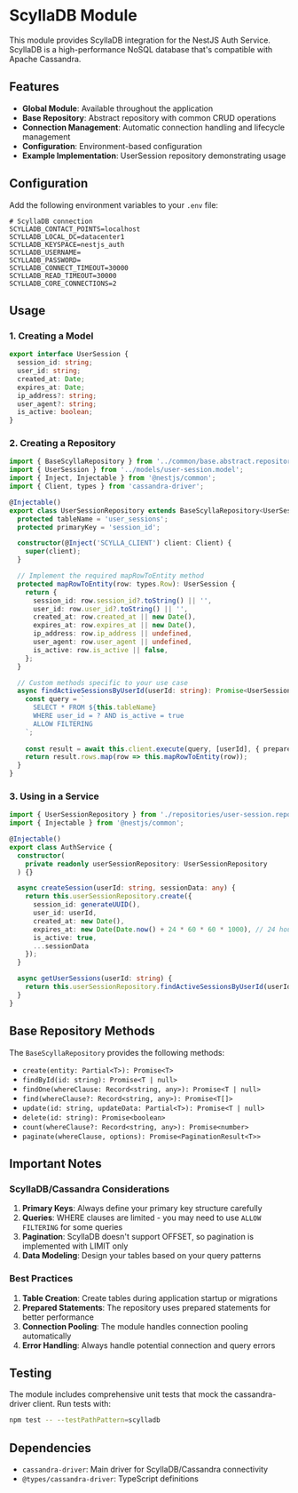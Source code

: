 # ScyllaDB Module

This module provides ScyllaDB integration for the NestJS Auth Service. ScyllaDB is a high-performance NoSQL database that's compatible with Apache Cassandra.

## Features

- **Global Module**: Available throughout the application
- **Base Repository**: Abstract repository with common CRUD operations
- **Connection Management**: Automatic connection handling and lifecycle management
- **Configuration**: Environment-based configuration
- **Example Implementation**: UserSession repository demonstrating usage

## Configuration

Add the following environment variables to your `.env` file:

```env
# ScyllaDB connection
SCYLLADB_CONTACT_POINTS=localhost
SCYLLADB_LOCAL_DC=datacenter1
SCYLLADB_KEYSPACE=nestjs_auth
SCYLLADB_USERNAME=
SCYLLADB_PASSWORD=
SCYLLADB_CONNECT_TIMEOUT=30000
SCYLLADB_READ_TIMEOUT=30000
SCYLLADB_CORE_CONNECTIONS=2
```

## Usage

### 1. Creating a Model

```typescript
export interface UserSession {
  session_id: string;
  user_id: string;
  created_at: Date;
  expires_at: Date;
  ip_address?: string;
  user_agent?: string;
  is_active: boolean;
}
```

### 2. Creating a Repository

```typescript
import { BaseScyllaRepository } from '../common/base.abstract.repository';
import { UserSession } from '../models/user-session.model';
import { Inject, Injectable } from '@nestjs/common';
import { Client, types } from 'cassandra-driver';

@Injectable()
export class UserSessionRepository extends BaseScyllaRepository<UserSession> {
  protected tableName = 'user_sessions';
  protected primaryKey = 'session_id';

  constructor(@Inject('SCYLLA_CLIENT') client: Client) {
    super(client);
  }

  // Implement the required mapRowToEntity method
  protected mapRowToEntity(row: types.Row): UserSession {
    return {
      session_id: row.session_id?.toString() || '',
      user_id: row.user_id?.toString() || '',
      created_at: row.created_at || new Date(),
      expires_at: row.expires_at || new Date(),
      ip_address: row.ip_address || undefined,
      user_agent: row.user_agent || undefined,
      is_active: row.is_active || false,
    };
  }

  // Custom methods specific to your use case
  async findActiveSessionsByUserId(userId: string): Promise<UserSession[]> {
    const query = `
      SELECT * FROM ${this.tableName} 
      WHERE user_id = ? AND is_active = true 
      ALLOW FILTERING
    `;
    
    const result = await this.client.execute(query, [userId], { prepare: true });
    return result.rows.map(row => this.mapRowToEntity(row));
  }
}
```

### 3. Using in a Service

```typescript
import { UserSessionRepository } from './repositories/user-session.repository';
import { Injectable } from '@nestjs/common';

@Injectable()
export class AuthService {
  constructor(
    private readonly userSessionRepository: UserSessionRepository
  ) {}

  async createSession(userId: string, sessionData: any) {
    return this.userSessionRepository.create({
      session_id: generateUUID(),
      user_id: userId,
      created_at: new Date(),
      expires_at: new Date(Date.now() + 24 * 60 * 60 * 1000), // 24 hours
      is_active: true,
      ...sessionData
    });
  }

  async getUserSessions(userId: string) {
    return this.userSessionRepository.findActiveSessionsByUserId(userId);
  }
}
```

## Base Repository Methods

The `BaseScyllaRepository` provides the following methods:

- `create(entity: Partial<T>): Promise<T>`
- `findById(id: string): Promise<T | null>`
- `findOne(whereClause: Record<string, any>): Promise<T | null>`
- `find(whereClause?: Record<string, any>): Promise<T[]>`
- `update(id: string, updateData: Partial<T>): Promise<T | null>`
- `delete(id: string): Promise<boolean>`
- `count(whereClause?: Record<string, any>): Promise<number>`
- `paginate(whereClause, options): Promise<PaginationResult<T>>`

## Important Notes

### ScyllaDB/Cassandra Considerations

1. **Primary Keys**: Always define your primary key structure carefully
2. **Queries**: WHERE clauses are limited - you may need to use `ALLOW FILTERING` for some queries
3. **Pagination**: ScyllaDB doesn't support OFFSET, so pagination is implemented with LIMIT only
4. **Data Modeling**: Design your tables based on your query patterns

### Best Practices

1. **Table Creation**: Create tables during application startup or migrations
2. **Prepared Statements**: The repository uses prepared statements for better performance
3. **Connection Pooling**: The module handles connection pooling automatically
4. **Error Handling**: Always handle potential connection and query errors

## Testing

The module includes comprehensive unit tests that mock the cassandra-driver client. Run tests with:

```bash
npm test -- --testPathPattern=scylladb
```

## Dependencies

- `cassandra-driver`: Main driver for ScyllaDB/Cassandra connectivity
- `@types/cassandra-driver`: TypeScript definitions